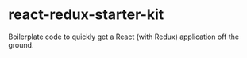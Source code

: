 # react-redux-starter-kit
Boilerplate code to quickly get a React (with Redux) application off the ground. 


